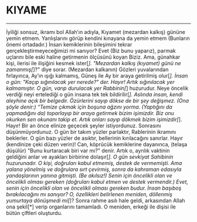 # KIYAME
---
İyiliği sonsuz, ikramı bol Allah’ın adıyla,
Kıyamet (mezardan kalkış) gününe yemin etmem.
Yanlışlarını görüp kendini kınayana da yemin etmem (Bunların önemi ortadadır.)
İnsan kemiklerinin bileşimini tekrar gerçekleştirmeyeceğimizi mi sanıyor?
Evet (Biz bunu yaparız), parmak uçlarını bile eski haline getirmenin ölçüsünü koyan Biziz.
Ama, günahkar kişi, ilerisi ile ilişiğini kesmek ister[*].
"Mezardan kalkış (kıyamet) günü ne zamanmış[*]?" diye sorar.
(Mezardan kalkanın) Gözleri yuvalarından fırlayınca,
Ay’ın ışığı kalmamış,
Güneş ile Ay bir araya getirilmiş olur[*].
İnsan o gün: "Kaçıp sığınılacak yer nerede?" der.
Hayır! Artık sığınılacak yer kalmamıştır.
O gün, varıp durulacak yer Rabbinin[*] huzurudur.
Neye öncelik verdiği neyi ertelediği o gün insana tek tek bildirilir[*].
Aslında insan, kendi aleyhine açık bir belgedir.
Özürlerini sayıp dökse de bir şey değişmez.
(Ona şöyle denir:) “Temize çıkmak için boşuna ağzını yorma.
(Yaptığını da yapmadığını da) toparlayıp bir araya getirmek bizim işimizdir.
Biz onu okurken sen okunanı takip et.
Artık onları sayıp dökmek bizim işimizdir[*].
Hayır! Bir an önce elinize geçecek şeyler istiyordunuz.
Sonrasını düşünmüyordunuz.
O gün bir takım yüzler parlaktır,
Rablerinin ikramını beklerler.
O gün bazı yüzler de asıktır,
bellerinin kırılacağını sanırlar.
Hayır (kendinize çeki düzen verin)! Can, köprücük kemiklerine dayanınca,
(telaşa düşülür) "Bunu kurtaracak biri var mı?" denir.
Artık o, ayrılık vaktinin geldiğini anlar
ve ayakları birbirine dolaşır[*].
O gün sevkiyat Sahibinin huzurunadır.
O kişi, doğruları kabul etmemiş, destek de vermemişti.
Ama yalana yönelmiş ve doğrulara sırt çevirmiş,
sonra da kahraman edasıyla yandaşlarının yanına gitmişti.
(Be akılsız!) Senin için öncelikli olan ve öncelikli olması gereken (doğruları kabul etmen ve destek vermendir.)
Evet, senin için öncelikli olan ve öncelikli olması gereken budur.
İnsan başıboş bırakılacağını mı sanıyor?
O, özellikleri belirlenen meniden, döllenmiş yumurtaya dönüşmedi mi[*]?
Sonra rahme asılı hale geldi, arkasından Allah ona şekil[*] verip organlarını tamamladı.
O meniden, erkeği ile dişisi ile bütün çiftleri oluşturdu.